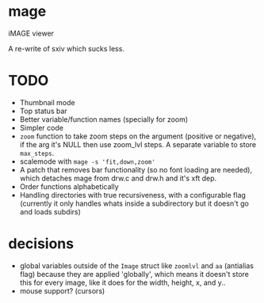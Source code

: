 # mage
iMAGE viewer


A re-write of sxiv which sucks less.


# TODO
- Thumbnail mode
- Top status bar
- Better variable/function names (specially for zoom)
- Simpler code
- `zoom` function to take zoom steps on the argument (positive or negative), if
  the arg it's NULL then use zoom_lvl steps. A separate variable to store `max_steps`.
- scalemode with `mage -s 'fit,down,zoom'`
- A patch that removes bar functionality (so no font loading are
  needed), which detaches mage from drw.c and drw.h and it's xft dep.
- Order functions alphabetically
- Handling directories with true recursiveness, with a configurable flag
  (currently it only handles whats inside a subdirectory but it doesn't go and
  loads subdirs)


# decisions
- global variables outside of the `Image` struct like `zoomlvl` and `aa` (antialias flag) because they are applied 'globally', which means it doesn't store this for every image, like it does for the width, height, x, and y..
- mouse support? (cursors)
